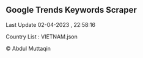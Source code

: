 

## Google Trends Keywords Scraper 
 
Last Update 02-04-2023 , 22:58:16

Country List :
VIETNAM.json



© Abdul Muttaqin 
